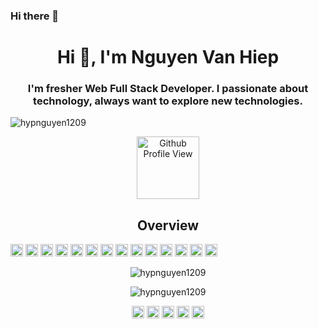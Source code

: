 ### Hi there 👋

<h1 align="center">Hi 👋, I'm Nguyen Van Hiep</h1>
<h3 align="center">I'm fresher Web Full Stack Developer. I passionate about technology, always want to explore new technologies.</h3>
<p align="left"> <img src="https://komarev.com/ghpvc/?username=hypnguyen1209" alt="hypnguyen1209" /> </p>
<p align="center">
 <img width="100px" src="https://res.cloudinary.com/anuraghazra/image/upload/v1594908242/logo_ccswme.svg" align="center" alt="Github Profile View" />
 <h2 align="center">Overview</h2>
</p>
<p align="left"><img src="https://konpa.github.io/devicon/devicon.git/icons/vuejs/vuejs-original-wordmark.svg" alt="vuejs" width="20" height="20"/> <img src="https://konpa.github.io/devicon/devicon.git/icons/react/react-original-wordmark.svg" alt="react" width="20" height="20"/> <img src="https://konpa.github.io/devicon/devicon.git/icons/bootstrap/bootstrap-plain.svg" alt="bootstrap" width="20" height="20"/> <img src="https://konpa.github.io/devicon/devicon.git/icons/c/c-original.svg" alt="c" width="20" height="20"/> <img src="https://konpa.github.io/devicon/devicon.git/icons/css3/css3-original-wordmark.svg" alt="css3" width="20" height="20"/> <img src="https://konpa.github.io/devicon/devicon.git/icons/html5/html5-original-wordmark.svg" alt="html5" width="20" height="20"/> <img src="https://konpa.github.io/devicon/devicon.git/icons/javascript/javascript-original.svg" alt="javascript" width="20" height="20"/> <img src="https://konpa.github.io/devicon/devicon.git/icons/mongodb/mongodb-original-wordmark.svg" alt="mongodb" width="20" height="20"/> <img src="https://konpa.github.io/devicon/devicon.git/icons/mysql/mysql-original-wordmark.svg" alt="mysql" width="20" height="20"/> <img src="https://konpa.github.io/devicon/devicon.git/icons/php/php-original.svg" alt="php" width="20" height="20"/> <img src="https://konpa.github.io/devicon/devicon.git/icons/sass/sass-original.svg" alt="sass" width="20" height="20"/> <img src="https://konpa.github.io/devicon/devicon.git/icons/nodejs/nodejs-original-wordmark.svg" alt="nodejs" width="20" height="20"/> <img src="https://konpa.github.io/devicon/devicon.git/icons/linux/linux-original.svg" alt="linux" width="20" height="20"/> <img src="https://konpa.github.io/devicon/devicon.git/icons/redux/redux-original.svg" alt="redux" width="20" height="20"/></p><p align="center"> <img src="https://github-readme-stats.vercel.app/api?username=hypnguyen1209&show_icons=true&theme=gruvbox&count_private=true" alt="hypnguyen1209" /> </p>
<p align="center"> <img src="https://github-readme-stats.vercel.app/api/top-langs/?username=hypnguyen1209&layout=compact&theme=gruvbox" alt="hypnguyen1209" /> </p>

<p align="center">
<a href="https://dev.to/hypnguyen1209" target="blank"><img align="center" src="https://cdn.jsdelivr.net/npm/simple-icons@3.0.1/icons/dev-dot-to.svg" alt="hypnguyen1209" height="20" width="20" /></a>
<a href="https://linkedin.com/in/hypnguyen1209" target="blank"><img align="center" src="https://cdn.jsdelivr.net/npm/simple-icons@3.0.1/icons/linkedin.svg" alt="hypnguyen1209" height="20" width="20" /></a>
<a href="https://codesandbox.com/hypnguyen1209" target="blank"><img align="center" src="https://cdn.jsdelivr.net/npm/simple-icons@3.0.1/icons/codesandbox.svg" alt="hypnguyen1209" height="20" width="20" /></a>
<a href="https://fb.com/hypnguyen1209" target="blank"><img align="center" src="https://cdn.jsdelivr.net/npm/simple-icons@3.0.1/icons/facebook.svg" alt="hypnguyen1209" height="20" width="20" /></a>
<a href="https://medium.com/@hypnguyen1209" target="blank"><img align="center" src="https://cdn.jsdelivr.net/npm/simple-icons@3.0.1/icons/medium.svg" alt="@hypnguyen1209" height="20" width="20" /></a>
</p>
